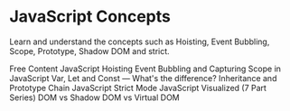 # JavaScript Concepts

Learn and understand the concepts such as Hoisting, Event Bubbling, Scope, Prototype, Shadow DOM and strict.

<ResourceGroupTitle>Free Content</ResourceGroupTitle>
<BadgeLink badgeText='Read' colorScheme="yellow" href='https://developer.mozilla.org/en-US/docs/Glossary/Hoisting'>JavaScript Hoisting</BadgeLink>
<BadgeLink badgeText='Read' colorScheme="yellow" href='https://javascript.info/bubbling-and-capturing'>Event Bubbling and Capturing</BadgeLink>
<BadgeLink badgeText='Read' colorScheme="yellow" href='https://developer.mozilla.org/en-US/docs/Glossary/Scope'>Scope in JavaScript</BadgeLink>
<BadgeLink badgeText='Read' colorScheme="yellow" href='https://www.freecodecamp.org/news/var-let-and-const-whats-the-difference/'>Var, Let and Const — What's the difference?</BadgeLink>
<BadgeLink badgeText='Read' colorScheme="yellow" href='https://developer.mozilla.org/en-US/docs/Web/JavaScript/Inheritance_and_the_prototype_chain'>Inheritance and Prototype Chain</BadgeLink>
<BadgeLink badgeText='Read' colorScheme="yellow" href='https://developer.mozilla.org/en-US/docs/Web/JavaScript/Reference/Strict_mode'>JavaScript Strict Mode</BadgeLink>
<BadgeLink badgeText='Read' colorScheme="yellow" href='https://dev.to/lydiahallie/javascript-visualized-event-loop-3dif'>JavaScript Visualized (7 Part Series)</BadgeLink>
<BadgeLink badgeText='Watch' href='https://www.youtube.com/watch?v=7Tok22qxPzQ'>DOM vs Shadow DOM vs Virtual DOM</BadgeLink>
